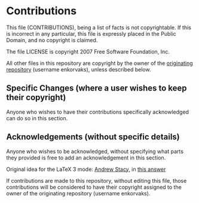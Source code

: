 # Contributions

This file (CONTRIBUTIONS), being a list of facts is not
copyrightable. If this is incorrect in any particular, this file is
expressly placed in the Public Domain, and no copyright is claimed.

The file LICENSE is copyright 2007 Free Software Foundation, Inc.

All other files in this repository are copyright by the owner of the
[originating repository](https://github.com/enkorvaks/emacslatex)
(username enkorvaks), unless described below.

## Specific Changes (where a user wishes to keep their copyright)

Anyone who wishes to have their contributions specifically
acknowledged can do so in this section.

## Acknowledgements (without specific details)

Anyone who wishes to be acknowledged, without specifying what parts
they provided is free to add an acknowledgement in this section.

Original idea for the LaTeX 3 mode: [Andrew Stacy](https://tex.stackexchange.com/users/86/andrew-stacey), in [this answer](https://tex.stackexchange.com/a/129521/244233)

If contributions are made to this repository, without editing this
file, those contributions will be considered to have their copyright
assigned to the owner of the originating repository (username
enkorvaks).

